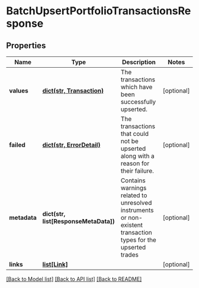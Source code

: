 # BatchUpsertPortfolioTransactionsResponse


## Properties
Name | Type | Description | Notes
------------ | ------------- | ------------- | -------------
**values** | [**dict(str, Transaction)**](Transaction.md) | The transactions which have been successfully upserted. | [optional] 
**failed** | [**dict(str, ErrorDetail)**](ErrorDetail.md) | The transactions that could not be upserted along with a reason for their failure. | [optional] 
**metadata** | **dict(str, list[ResponseMetaData])** | Contains warnings related to unresolved instruments or non-existent transaction types for the upserted trades | [optional] 
**links** | [**list[Link]**](Link.md) |  | [optional] 

[[Back to Model list]](../README.md#documentation-for-models) [[Back to API list]](../README.md#documentation-for-api-endpoints) [[Back to README]](../README.md)


